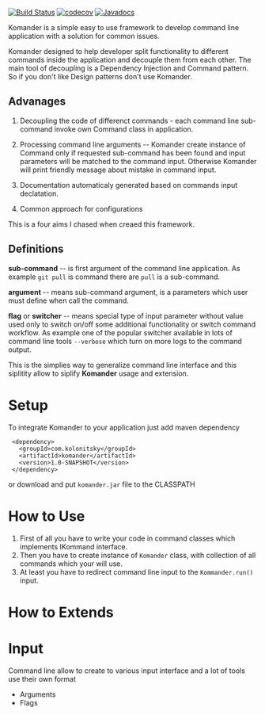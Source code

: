 [![Build Status](https://travis-ci.org/alexey-kolonitsky/komander.svg?branch=master)](https://travis-ci.org/alexey-kolonitsky/komander) [![codecov](https://codecov.io/gh/alexey-kolonitsky/komander/branch/master/graph/badge.svg)](https://codecov.io/gh/alexey-kolonitsky/komander) [![Javadocs](https://www.javadoc.io/badge/com.kolonitsky/komander.svg)](https://www.javadoc.io/doc/com.kolonitsky/komander) 

Komander is a simple easy to use framework to develop command line application
with a solution for common issues.

Komander designed to help developer split functionality to different commands
inside the application and decouple them from each other. The main tool of 
decoupling is a Dependency Injection and Command pattern. So if you don't like 
Design patterns don't use Komander.

Advanages
---------
1. Decoupling the code of differenct commands - each command line sub-command 
  invoke own Command class in application.
  
2. Processing command line arguments -- Komander create instance of Command only 
  if requested sub-command has been found and input parameters will be matched to 
  the command input. Otherwise Komander will print friendly message about mistake 
  in command input.
  
3. Documentation automaticaly generated based on commands input declatation.

4. Common approach for configurations

This is a four aims I chased when creaed this framework. 

Definitions
-----------
**sub-command** -- is first argument of the command line application. As example 
`git pull` is command there are `pull` is a sub-command.
 
**argument** -- means sub-command argument, is a parameters which user must define
when call the command. 

**flag** or **switcher** -- means special type of input parameter without value
used only to switch on/off some additional functionality or switch command workflow.
As example one of the popular switcher available in lots of command line tools
`--verbose` which turn on more logs to the command output.

This is the simplies way to generalize command line interface and this siplitity 
allow to siplify **Komander** usage and extension.

Setup
=====
To integrate Komander to your application just add maven dependency 
```       
 <dependency>
   <groupId>com.kolonitsky</groupId>
   <artifactId>komander</artifactId>
   <version>1.0-SNAPSHOT</version>
 </dependency>
```

or download and put ``komander.jar`` file to the CLASSPATH

How to Use
==========

1. First of all you have to write your code in command classes which implements
IKommand interface.
2. Then you have to create instance of `Komander` class, with collection of all
commands which your will use.
3. At least you have to redirect command line input to the `Kommander.run()` input.



How to Extends
==============

Input
=====
Command line allow to create to various input interface and a lot of tools use 
their own format 

* Arguments
* Flags

